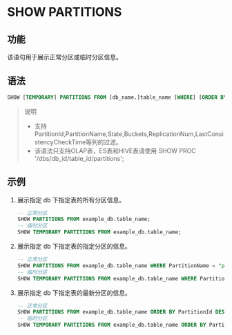 # SHOW PARTITIONS

## 功能

该语句用于展示正常分区或临时分区信息。

## 语法

```sql
SHOW [TEMPORARY] PARTITIONS FROM [db_name.]table_name [WHERE] [ORDER BY] [LIMIT];
```

> 说明
>
> * 支持PartitionId,PartitionName,State,Buckets,ReplicationNum,LastConsistencyCheckTime等列的过滤。
> * 该语法只支持OLAP表，ES表和HIVE表请使用 SHOW PROC '/dbs/db_id/table_id/partitions';

## 示例

1. 展示指定 db 下指定表的所有分区信息。

    ```sql
    -- 正常分区
    SHOW PARTITIONS FROM example_db.table_name;
    -- 临时分区
    SHOW TEMPORARY PARTITIONS FROM example_db.table_name;
    ```

2. 展示指定 db 下指定表的指定分区的信息。

    ```sql
    -- 正常分区
    SHOW PARTITIONS FROM example_db.table_name WHERE PartitionName = "p1";
    -- 临时分区
    SHOW TEMPORARY PARTITIONS FROM example_db.table_name WHERE PartitionName = "p1";
    ```

3. 展示指定 db 下指定表的最新分区的信息。

    ```sql
    -- 正常分区
    SHOW PARTITIONS FROM example_db.table_name ORDER BY PartitionId DESC LIMIT 1;
    -- 临时分区
    SHOW TEMPORARY PARTITIONS FROM example_db.table_name ORDER BY PartitionId DESC LIMIT 1;
    ```

